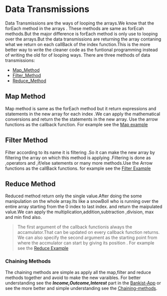 # Data Transmissions
  Data Transmissions are the ways of looping the arrays.We know that the forEach method in the arrays .
  These methods are same as forEcah methods.But the major difference is forEach method is only use to 
  looping over the arrays.But the data transmissions are returning the array contaning what we return 
  on each callBack of the index function.This is the more better way to write the cleaner code as the 
  funtional programming instead of writing the old for of looping ways.
  There are three methods of data transmissions:
  - [Map_Method](#map-method)
  - [Filter_Method](#filter-method)
  - [Reduce_Method](#reduce-method)

## Map Method
 Map method is same as the forEach method but it return expressions and statements in the new array for 
 each index .We can apply the mathematical conversions and return the the statements in the new array.
 Use the arrow functions as the callback function.
 For example see the [Map example](/Step_9_Arrays/mapMethod.js)

## Filter Method
  Filter according to its name it is filtering .So it can make the new array by filtering the 
  array on which this method is applying .Filtering is done as ,operators and ,if/else satements
  or many more methods.Use the Arrow functions as the callBack functions.
  for example see the [Filter Example](/Step_9_Arrays/filterMethod.js)

## Reduce Method
  Reduced method return only the single value.After doing the some manipulation on the whole
  array.Its like a snowBoll who is running over the entire array starting from the 0 index to last index.
  and return the maipulated value.We can apply the multiplication,addition,subtraction ,division,
  max and min find also.
  >The  first argument of the callback functionis always the accamulator.That can be updated on every callback function returns.
  >We can also specify the second argument as the starting point from where the accmulator can start by giving its position .
  For example see the [Reduce Example](/Step_9_Arrays/reduceMethod.js)

### Chaining Methods
  The chaining methods are  simple as apply all the map,filter and reduce methods together and avoid to make the new varaibles.
  For better understanding see the ***Income,Outcome,Interest*** part in the [Bankist-App](/Step_9_Arrays/Jones_Schedtmen_project_Bankist_starter/script.js) or see the more better and simple
  understanding see the [Chaining-methods](/Step_9_Arrays/chainingMethods.js).